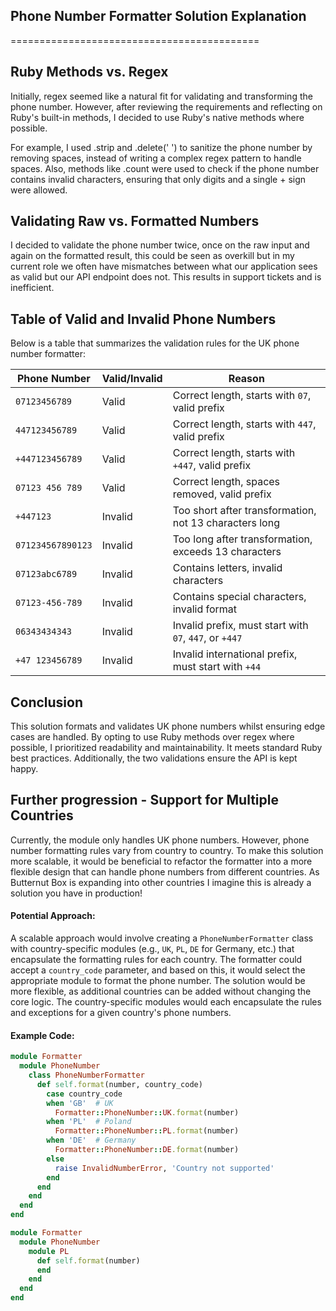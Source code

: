 ## Phone Number Formatter Solution Explanation
===========================================

## Ruby Methods vs. Regex

Initially, regex seemed like a natural fit for validating and transforming the phone number. However, after reviewing
the requirements and reflecting on Ruby's built-in methods, I decided to use Ruby's native methods where possible.

For example, I used .strip and .delete(' ') to sanitize the phone number by removing spaces, instead of writing a
complex regex pattern to handle spaces. Also, methods like .count were used to check if the phone number contains
invalid characters, ensuring that only digits and a single + sign were allowed.
    
## Validating Raw vs. Formatted Numbers

I decided to validate the phone number twice, once on the raw input and again on the formatted result, this could be
seen as overkill but in my current role we often have mismatches between what our application sees as valid but our
API endpoint does not. This results in support tickets and is inefficient. 
    
## Table of Valid and Invalid Phone Numbers

Below is a table that summarizes the validation rules for the UK phone number formatter:

| Phone Number | Valid/Invalid | Reason |
|---------------|---------------|--------|
| `07123456789` | Valid         | Correct length, starts with `07`, valid prefix |
| `447123456789` | Valid         | Correct length, starts with `447`, valid prefix |
| `+447123456789` | Valid         | Correct length, starts with `+447`, valid prefix |
| `07123 456 789` | Valid         | Correct length, spaces removed, valid prefix |
| `+447123` | Invalid       | Too short after transformation, not 13 characters long |
| `071234567890123` | Invalid       | Too long after transformation, exceeds 13 characters |
| `07123abc6789` | Invalid       | Contains letters, invalid characters |
| `07123-456-789` | Invalid       | Contains special characters, invalid format |
| `06343434343` | Invalid       | Invalid prefix, must start with `07`, `447`, or `+447` |
| `+47 123456789` | Invalid       | Invalid international prefix, must start with `+44` |

## Conclusion

This solution formats and validates UK phone numbers whilst ensuring edge cases are handled. By opting to use Ruby
methods over regex where possible, I prioritized readability and maintainability. It meets standard Ruby best practices.
Additionally, the two validations ensure the API is kept happy.

## Further progression - Support for Multiple Countries

Currently, the module only handles UK phone numbers. However, phone number formatting rules vary from country to
country. To make this solution more scalable, it would be beneficial to refactor the formatter into a more flexible 
design that can handle phone numbers from different countries. As Butternut Box is expanding into other countries I 
imagine this is already a solution you have in production!

#### Potential Approach:
A scalable approach would involve creating a `PhoneNumberFormatter` class with country-specific modules (e.g., `UK`,
`PL`, `DE` for Germany, etc.) that encapsulate the formatting rules for each country. The formatter could accept a 
`country_code` parameter, and based on this, it would select the appropriate module to format the phone number. 
The solution would be more flexible, as additional countries can be added without changing the core logic. 
The country-specific modules would each encapsulate the rules and exceptions for a given country's phone numbers.

#### Example Code:

```ruby
module Formatter
  module PhoneNumber
    class PhoneNumberFormatter
      def self.format(number, country_code)
        case country_code
        when 'GB'  # UK
          Formatter::PhoneNumber::UK.format(number)
        when 'PL'  # Poland
          Formatter::PhoneNumber::PL.format(number)
        when 'DE'  # Germany
          Formatter::PhoneNumber::DE.format(number)
        else
          raise InvalidNumberError, 'Country not supported'
        end
      end
    end
  end
end

module Formatter
  module PhoneNumber
    module PL
      def self.format(number)
      end
    end
  end
end
```